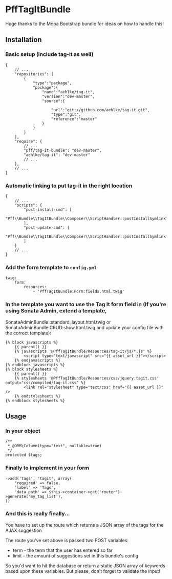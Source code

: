 # PffTagItBundle

Huge thanks to the Mopa Bootstrap bundle for ideas on how to handle this!

## Installation

### Basic setup (include tag-it as well)

    {
        // ...
        "repositories": [
            {
                "type":"package",
                "package":{
                    "name":"aehlke/tag-it",
                    "version":"dev-master",
                    "source":{

                        "url":"git://github.com/aehlke/tag-it.git",
                        "type":"git",
                        "reference":"master"
                    }
                }
            }
        ],
        "require": {
            // ...
            "pff/tag-it-bundle": "dev-master",
            "aehlke/tag-it": "dev-master"
            // ...
        },
        // ...
    }

### Automatic linking to put tag-it in the right location

    {
        // ...
        "scripts": {
            "post-install-cmd": [
                "Pff\\Bundle\\TagItBundle\\Composer\\ScriptHandler::postInstallSymlinkTagIt"
            ],
            "post-update-cmd": [
                "Pff\\Bundle\\TagItBundle\\Composer\\ScriptHandler::postInstallSymlinkTagIt"
            ]
        }
        // ...
    }

### Add the form template to `config.yml`

    twig:
        form:
            resources:
                - 'PffTagItBundle:Form:fields.html.twig'

### In the template you want to use the Tag It form field in (If you're using Sonata Admin, extend a template, 
SonataAdminBundle::standard_layout.html.twig or SonataAdminBundle:CRUD:show.html.twig and update your config file with
the correct template):

    {% block javascripts %}
        {{ parent() }}
        {% javascripts '@PffTagItBundle/Resources/tag-it/js/*.js' %}
            <script type="text/javascript" src="{{ asset_url }}"></script>
        {% endjavascripts %}
    {% endblock javascripts %}
    {% block stylesheets %}
        {{ parent() }}
        {% stylesheets '@PffTagItBundle/Resources/css/jquery.tagit.css' output="css/compiled/tag-it.css" %}
            <link rel="stylesheet" type="text/css" href="{{ asset_url }}" />
        {% endstylesheets %}
    {% endblock stylesheets %}


## Usage

### In your object

    /**
     * @ORM\Column(type="text", nullable=true)
     */
    protected $tags;


### Finally to implement in your form

    ->add('tags', 'tagit', array(
        'required' => false,
        'label' => 'Tags',
        'data_path' => $this->container->get('router')->generate('my_tag_list'),
    ))


### And this is really finally...
You have to set up the route which returns a JSON array of the tags for the AJAX suggestion

The route you've set above is passed two POST variables:
* term - the term that the user has entered so far
* limit - the amount of suggestions set in this bundle's config

So you'd want to hit the database or return a static JSON array of keywords based upon these variables. But please, don't forget to validate the input! 
 
